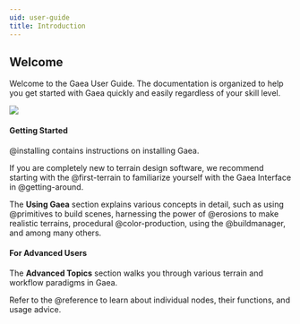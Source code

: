 ```yaml
---
uid: user-guide
title: Introduction
---
```


## Welcome

Welcome to the Gaea User Guide. The documentation is organized to help you get started with Gaea quickly and easily regardless of your skill level.

![](/images/guide/splash.webp)

#### Getting Started

@installing contains instructions on installing Gaea.

If you are completely new to terrain design software, we recommend starting with the @first-terrain to familiarize yourself with the Gaea Interface in @getting-around.

The **Using Gaea** section explains various concepts in detail, such as using @primitives to build scenes, harnessing the power of @erosions to make realistic terrains, procedural @color-production, using the @buildmanager, and among many others.

#### For Advanced Users

The **Advanced Topics** section walks you through various terrain and workflow paradigms in Gaea.

Refer to the @reference to learn about individual nodes, their functions, and usage advice. 
